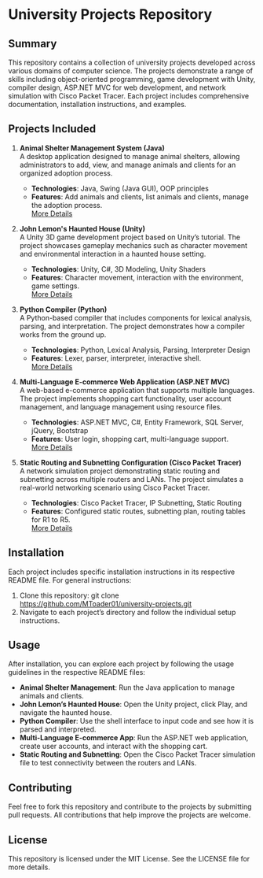 # University Projects Repository

## Summary
This repository contains a collection of university projects developed across various domains of computer science. The projects demonstrate a range of skills including object-oriented programming, game development with Unity, compiler design, ASP.NET MVC for web development, and network simulation with Cisco Packet Tracer. Each project includes comprehensive documentation, installation instructions, and examples.

## Projects Included

1. **Animal Shelter Management System (Java)**  
   A desktop application designed to manage animal shelters, allowing administrators to add, view, and manage animals and clients for an organized adoption process.  
   - **Technologies**: Java, Swing (Java GUI), OOP principles  
   - **Features**: Add animals and clients, list animals and clients, manage the adoption process.  
   [More Details](https://github.com/MToader01/AnimalShelterManagementSystem)

2. **John Lemon's Haunted House (Unity)**  
   A Unity 3D game development project based on Unity’s tutorial. The project showcases gameplay mechanics such as character movement and environmental interaction in a haunted house setting.  
   - **Technologies**: Unity, C#, 3D Modeling, Unity Shaders  
   - **Features**: Character movement, interaction with the environment, game settings.  
   [More Details](https://github.com/MToader01/HauntedHouseGame)

3. **Python Compiler (Python)**  
   A Python-based compiler that includes components for lexical analysis, parsing, and interpretation. The project demonstrates how a compiler works from the ground up.  
   - **Technologies**: Python, Lexical Analysis, Parsing, Interpreter Design  
   - **Features**: Lexer, parser, interpreter, interactive shell.  
   [More Details](https://github.com/MToader01/MiniCompiler)

4. **Multi-Language E-commerce Web Application (ASP.NET MVC)**  
   A web-based e-commerce application that supports multiple languages. The project implements shopping cart functionality, user account management, and language management using resource files.  
   - **Technologies**: ASP.NET MVC, C#, Entity Framework, SQL Server, jQuery, Bootstrap  
   - **Features**: User login, shopping cart, multi-language support.  
   [More Details](https://github.com/MToader01/ShopApp)

5. **Static Routing and Subnetting Configuration (Cisco Packet Tracer)**  
   A network simulation project demonstrating static routing and subnetting across multiple routers and LANs. The project simulates a real-world networking scenario using Cisco Packet Tracer.  
   - **Technologies**: Cisco Packet Tracer, IP Subnetting, Static Routing  
   - **Features**: Configured static routes, subnetting plan, routing tables for R1 to R5.  
   [More Details](https://github.com/MToader01/CiscoRouting)

## Installation
Each project includes specific installation instructions in its respective README file. For general instructions:

1. Clone this repository:
git clone https://github.com/MToader01/university-projects.git
2. Navigate to each project’s directory and follow the individual setup instructions.

## Usage
After installation, you can explore each project by following the usage guidelines in the respective README files:
- **Animal Shelter Management**: Run the Java application to manage animals and clients.
- **John Lemon’s Haunted House**: Open the Unity project, click Play, and navigate the haunted house.
- **Python Compiler**: Use the shell interface to input code and see how it is parsed and interpreted.
- **Multi-Language E-commerce App**: Run the ASP.NET web application, create user accounts, and interact with the shopping cart.
- **Static Routing and Subnetting**: Open the Cisco Packet Tracer simulation file to test connectivity between the routers and LANs.

## Contributing
Feel free to fork this repository and contribute to the projects by submitting pull requests. All contributions that help improve the projects are welcome.

## License
This repository is licensed under the MIT License. See the LICENSE file for more details.
